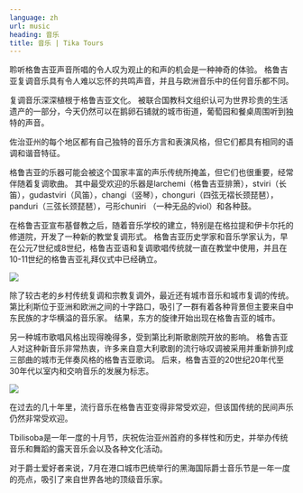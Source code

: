 ```yaml
---
language: zh
url: music
heading: 音乐
title: 音乐 | Tika Tours
---
```

<div class="row content-row"><!-- 883 (1)-->
<div class="col-xs-12 col-sm-6 col-md-6"><!-- 1216 -->

聆听格鲁吉亚声音所唱的令人叹为观止的和声的机会是一种神奇的体验。 格鲁吉亚复调音乐具有令人难以忘怀的共鸣声音，并且与欧洲音乐中的任何音乐都不同。

复调音乐深深植根于格鲁吉亚文化。 被联合国教科文组织认可为世界珍贵的生活遗产的一部分，今天仍然可以在鹅卵石铺就的城市街道，葡萄园和餐桌周围听到独特的声音。

佐治亚州的每个地区都有自己独特的音乐方言和表演风格，但它们都具有相同的语调和谐音特征。

</div>

<div class="col-xs-12 col-sm-6 col-md-6"><!-- 1217 -->

格鲁吉亚的乐器可能会被这个国家丰富的声乐传统所掩盖，但它们也很重要，经常伴随着复调歌曲。 其中最受欢迎的乐器是larchemi（格鲁吉亚排箫），stviri（长笛），gudastviri（风笛），changi（竖琴），chonguri（四弦无褶长颈琵琶），panduri（三弦长颈琵琶），弓形chuniri
（一种无品的viol）和各种鼓。

在格鲁吉亚宣布基督教之后，随着音乐学校的建立，特别是在格拉提和伊卡尔托的修道院，开发了一种新的教堂复调形式。 格鲁吉亚历史学家和音乐学家认为，早在公元7世纪或8世纪，格鲁吉亚语和复调歌唱传统就一直在教堂中使用，并且在10\-11世纪的格鲁吉亚礼拜仪式中已经确立。

</div>

</div>

<div class="row content-row"><!-- 884 (2)-->
<div class="col-xs-12 col-sm-6 col-md-6"><!-- 1218 -->

![](/library/content/img5.jpg)

除了较古老的乡村传统复调和宗教复调外，最近还有城市音乐和城市复调的传统。 第比利斯位于亚洲和欧洲之间的十字路口，吸引了一群有着各种背景但主要来自中东民族的才华横溢的音乐家。
结果，东方的旋律开始出现在格鲁吉亚的城市。

另一种城市歌唱风格出现得晚得多，受到第比利斯歌剧院开放的影响。 格鲁吉亚人对这种新音乐非常热衷，许多来自意大利歌剧的流行咏叹调被采用并重新排列成三部曲的城市无伴奏风格的格鲁吉亚歌词。
后来，格鲁吉亚的20世纪20年代至30年代以室内和交响音乐的发展为标志。

</div>

<div class="col-xs-12 col-sm-6 col-md-6"><!-- 1219 -->

![](/library/content/img6.jpg)

在过去的几十年里，流行音乐在格鲁吉亚变得非常受欢迎，但该国传统的民间声乐仍然非常受欢迎。

Tbilisoba是一年一度的十月节，庆祝佐治亚州首府的多样性和历史，并举办传统音乐和舞蹈的露天音乐会以及各种文化活动。

对于爵士爱好者来说，7月在港口城市巴统举行的黑海国际爵士音乐节是一年一度的亮点，吸引了来自世界各地的顶级音乐家。

</div>

</div>
